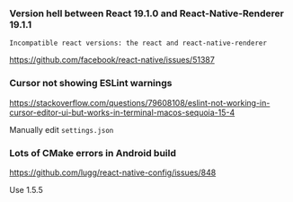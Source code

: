 ### Version hell between React 19.1.0 and React-Native-Renderer 19.1.1
```
Incompatible react versions: the react and react-native-renderer
```
https://github.com/facebook/react-native/issues/51387

### Cursor not showing ESLint warnings
https://stackoverflow.com/questions/79608108/eslint-not-working-in-cursor-editor-ui-but-works-in-terminal-macos-sequoia-15-4

Manually edit `settings.json`

### Lots of CMake errors in Android build
https://github.com/lugg/react-native-config/issues/848

Use 1.5.5